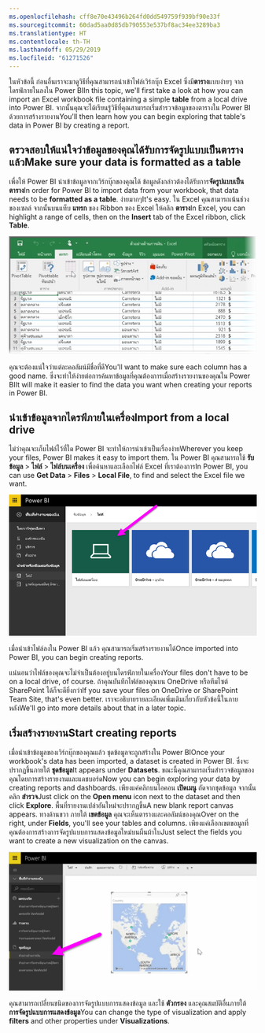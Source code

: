 ```yaml
---
ms.openlocfilehash: cff8e70e43496b264fd0dd549759f939bf90e33f
ms.sourcegitcommit: 60dad5aa0d85db790553e537bf8ac34ee3289ba3
ms.translationtype: HT
ms.contentlocale: th-TH
ms.lasthandoff: 05/29/2019
ms.locfileid: "61271526"
---
```

<span data-ttu-id="5d569-101">ในหัวข้อนี้ ก่อนอื่นเราจะมาดูวิธีที่คุณสามารถนำเข้าไฟล์เวิร์กบุ๊ก Excel ซึ่งมี**ตาราง**แบบง่ายๆ จากไดรฟ์ภายในลงใน Power BI</span><span class="sxs-lookup"><span data-stu-id="5d569-101">In this topic, we'll first take a look at how you can import an Excel workbook file containing a simple **table** from a local drive into Power BI.</span></span> <span data-ttu-id="5d569-102">จากนั้นคุณจะได้เรียนรู้วิธีที่คุณสามารถเริ่มสำรวจข้อมูลของตารางใน Power BI ด้วยการสร้างรายงาน</span><span class="sxs-lookup"><span data-stu-id="5d569-102">You'll then learn how you can begin exploring that table's data in Power BI by creating a report.</span></span>

## <a name="make-sure-your-data-is-formatted-as-a-table"></a><span data-ttu-id="5d569-103">ตรวจสอบให้แน่ใจว่าข้อมูลของคุณได้รับการจัดรูปแบบเป็นตารางแล้ว</span><span class="sxs-lookup"><span data-stu-id="5d569-103">Make sure your data is formatted as a table</span></span>
<span data-ttu-id="5d569-104">เพื่อให้ Power BI นำเข้าข้อมูลจากเวิร์กบุ๊กของคุณได้ ข้อมูลดังกล่าวต้องได้รับการ**จัดรูปแบบเป็นตาราง**</span><span class="sxs-lookup"><span data-stu-id="5d569-104">In order for Power BI to import data from your workbook, that data needs to be  **formatted as a table**.</span></span> <span data-ttu-id="5d569-105">ง่ายมากๆ</span><span class="sxs-lookup"><span data-stu-id="5d569-105">It's easy.</span></span> <span data-ttu-id="5d569-106">ใน Excel คุณสามารถเน้นช่วงของเซลล์ จากนั้นบนแท็บ **แทรก** ของ Ribbon ของ Excel ให้คลิก **ตาราง**</span><span class="sxs-lookup"><span data-stu-id="5d569-106">In Excel, you can highlight a range of cells, then on the **Insert** tab of the Excel ribbon, click **Table**.</span></span>

![](media/5-2-upload-excel/5-2_1.png)

<span data-ttu-id="5d569-107">คุณจะต้องแน่ใจว่าแต่ละคอลัมน์มีชื่อที่ดี</span><span class="sxs-lookup"><span data-stu-id="5d569-107">You'll want to make sure each column has a good name.</span></span> <span data-ttu-id="5d569-108">ซึ่งจะทำให้ง่ายต่อการค้นหาข้อมูลที่คุณต้องการเมื่อสร้างรายงานของคุณใน Power BI</span><span class="sxs-lookup"><span data-stu-id="5d569-108">It will make it easier to find the data you want when creating your reports in Power BI.</span></span>

## <a name="import-from-a-local-drive"></a><span data-ttu-id="5d569-109">นำเข้าข้อมูลจากไดรฟ์ภายในเครื่อง</span><span class="sxs-lookup"><span data-stu-id="5d569-109">Import from a local drive</span></span>
<span data-ttu-id="5d569-110">ไม่ว่าคุณจะเก็บไฟล์ไว้ที่ใด Power BI จะทำให้การนำเข้าเป็นเรื่องง่าย</span><span class="sxs-lookup"><span data-stu-id="5d569-110">Wherever you keep your files, Power BI makes it easy to import them.</span></span> <span data-ttu-id="5d569-111">ใน Power BI คุณสามารถใช้ **รับข้อมูล** > **ไฟล์** > **ไฟล์บนเครื่อง** เพื่อค้นหาและเลือกไฟล์ Excel ที่เราต้องการ</span><span class="sxs-lookup"><span data-stu-id="5d569-111">In Power BI, you can use **Get Data** > **Files** > **Local File**, to find and select the Excel file we want.</span></span>

![](media/5-2-upload-excel/5-2_2.png)

<span data-ttu-id="5d569-112">เมื่อนำเข้าไฟล์ลงใน Power BI แล้ว คุณสามารถเริ่มสร้างรายงานได้</span><span class="sxs-lookup"><span data-stu-id="5d569-112">Once imported into Power BI, you can begin creating reports.</span></span>

<span data-ttu-id="5d569-113">แน่นอนว่าไฟล์ของคุณจะไม่จำเป็นต้องอยู่บนไดรฟ์ภายในเครื่อง</span><span class="sxs-lookup"><span data-stu-id="5d569-113">Your files don't have to be on a local drive, of course.</span></span> <span data-ttu-id="5d569-114">ถ้าคุณบันทึกไฟล์ของคุณบน OneDrive หรือทีมไซต์ SharePoint ได้ก็จะดียิ่งกว่า</span><span class="sxs-lookup"><span data-stu-id="5d569-114">If you save your files on OneDrive or SharePoint Team Site, that's even better.</span></span> <span data-ttu-id="5d569-115">เราจะอธิบายรายละเอียดเพิ่มเติมเกี่ยวกับหัวข้อนี้ในภายหลัง</span><span class="sxs-lookup"><span data-stu-id="5d569-115">We'll go into more details about that in a later topic.</span></span>

## <a name="start-creating-reports"></a><span data-ttu-id="5d569-116">เริ่มสร้างรายงาน</span><span class="sxs-lookup"><span data-stu-id="5d569-116">Start creating reports</span></span>
<span data-ttu-id="5d569-117">เมื่อนำเข้าข้อมูลของเวิร์กบุ๊กของคุณแล้ว ชุดข้อมูลจะถูกสร้างใน Power BI</span><span class="sxs-lookup"><span data-stu-id="5d569-117">Once your workbook's data has been imported, a dataset is created in Power BI.</span></span> <span data-ttu-id="5d569-118">ซึ่งจะปรากฏขึ้นภายใต้ **ชุดข้อมูล**</span><span class="sxs-lookup"><span data-stu-id="5d569-118">It appears under **Datasets**.</span></span> <span data-ttu-id="5d569-119">ขณะนี้คุณสามารถเริ่มสำรวจข้อมูลของคุณโดยการสร้างรายงานและแดชบอร์ด</span><span class="sxs-lookup"><span data-stu-id="5d569-119">Now you can begin exploring your data by creating reports and dashboards.</span></span> <span data-ttu-id="5d569-120">เพียงแค่คลิกบนไอคอน **เปิดเมนู** ถัดจากชุดข้อมูล จากนั้นคลิก **สำรวจ**</span><span class="sxs-lookup"><span data-stu-id="5d569-120">Just click on the **Open menu** icon next to the dataset and then click **Explore**.</span></span> <span data-ttu-id="5d569-121">พื้นที่รายงานเปล่าอันใหม่จะปรากฏขึ้น</span><span class="sxs-lookup"><span data-stu-id="5d569-121">A new blank report canvas appears.</span></span> <span data-ttu-id="5d569-122">ทางด้านขวา ภายใต้ **เขตข้อมูล** คุณจะเห็นตารางและคอลัมน์ของคุณ</span><span class="sxs-lookup"><span data-stu-id="5d569-122">Over on the right, under **Fields**, you'll see your tables and columns.</span></span> <span data-ttu-id="5d569-123">เพียงแค่เลือกเขตขอมูลที่คุณต้องการสร้างการจัดรูปแบบการแสดงข้อมูลใหม่บนผืนผ้าใบ</span><span class="sxs-lookup"><span data-stu-id="5d569-123">Just select the fields you want to create a new visualization on the canvas.</span></span>

![](media/5-2-upload-excel/5-2_3.png)

<span data-ttu-id="5d569-124">คุณสามารถเปลี่ยนชนิดของการจัดรูปแบบการแสดงข้อมูล และใช้ **ตัวกรอง** และคุณสมบัติอื่นภายใต้ **การจัดรูปแบบการแสดงข้อมูล**</span><span class="sxs-lookup"><span data-stu-id="5d569-124">You can change the type of visualization and apply **filters** and other properties under **Visualizations**.</span></span>

